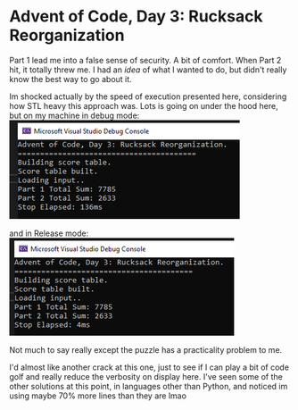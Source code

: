 # Advent of Code, Day 3: Rucksack Reorganization

Part 1 lead me into a false sense of security. A bit of comfort. 
When Part 2 hit, it totally threw me. I had an *idea* of what I wanted to do, but didn't really know the best way to go about it. 

Im shocked actually by the speed of execution presented here, considering how STL heavy this approach was. 
Lots is going on under the hood here, but on my machine in debug mode:  
![Time Measure in Debug mode](./d3-01-DebugBench.png)

and in Release mode:  
![Time measure in Release mode](./d3-02-ReleaseBench.png)

Not much to say really except the puzzle has a practicality problem to me.  

I'd almost like another crack at this one, just to see if I can play a bit of code golf and really reduce the verbosity on display here. I've seen some of the other solutions at this point, in languages other than Python, and noticed im using maybe 70% more lines than they are lmao 
